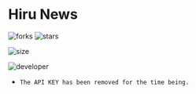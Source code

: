 # Hiru News


![forks](https://img.shields.io/github/forks/ravindudil5han/hiru-news-api?label=Forks&style=social)
![stars](https://img.shields.io/github/stars/ravindudil5han/hiru-news-api?style=social)

![size](https://img.shields.io/github/repo-size/ravindudil5han/hiru-news-api?color=purple&label=Repo%20Size&style=plastic)

![developer](https://img.shields.io/static/v1?label=Author&message=Dilshan&color=purple&style=plastic)


* `The API KEY has been removed for the time being.`

